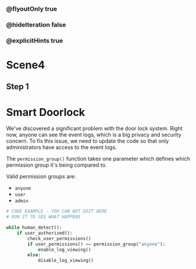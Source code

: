 ### @flyoutOnly true
### @hideIteration false
### @explicitHints true

# Scene4

## Step 1
# Smart Doorlock

We've discovered a significant problem with the door lock system. Right now, anyone can see the event logs, which is a big privacy and security concern. To fix this issue, we need to update the code so that only administrators have access to the event logs.

The `permission_group()` function takes one parameter which defines which permission group it's being compared to.

Valid permission groups are: 
- `anyone`
- `user`
- `admin`

```python
# CODE EXAMPLE - YOU CAN NOT EDIT HERE
# RUN IT TO SEE WHAT HAPPENS

while human_detect():
    if user_authorized():
        check_user_permissions()
        if user_permissions() == permission_group("anyone"):
            enable_log_viewing()
        else:
            disable_log_viewing()
```
